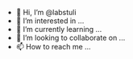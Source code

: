 - 👋 Hi, I’m @labstuli
- 👀 I’m interested in ...
- 🌱 I’m currently learning ...
- 💞️ I’m looking to collaborate on ...
- 📫 How to reach me ...

<!---
labstuli/labstuli is a ✨ special ✨ repository because its `README.md` (this file) appears on your GitHub profile.
You can click the Preview link to take a look at your changes.
--->

